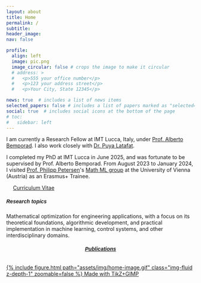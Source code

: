 ```yaml
---
layout: about
title: Home
permalink: /
subtitle: 
header_image:
nav: false 

profile:
  align: left
  image: pic.png
  image_circular: false # crops the image to make it circular
  # address: >
  #   <p>555 your office number</p>
  #   <p>123 your address street</p>
  #   <p>Your City, State 12345</p>

news: true  # includes a list of news items
selected_papers: false # includes a list of papers marked as "selected={true}"
social: true  # includes social icons at the bottom of the page
# toc:
#   sidebar: left
---
```


I am currently a Research Fellow at IMT Lucca, Italy, under <a href="http://cse.lab.imtlucca.it/~bemporad/" target="_blank">Prof. Alberto Bemporad</a>. I also work closely with <a href="https://pylat.github.io/" target="_blank">Dr. Puya Latafat</a>.

I completed my PhD at IMT Lucca in June 2025, and was fortunate to be supervised by Prof. Alberto Bemporad. From August 2023 to January 2024, I visited <a href="https://scholar.google.com/citations?hl=en&user=Huw7cHIAAAAJ" target="_blank">Prof. Philipp Petersen</a>'s <a href="https://math-ml.univie.ac.at/" target="_blank">Math ML group</a> at the University of Vienna (Austria) as an Erasmus+ Trainee.

&emsp;
<a href="https://adeyemiadeoye.github.io/cv/" title="CV" role="button" target="_self"><i class="ai ai-cv-square ai-1x z-depth-1"></i> Curriculum Vitae </a>

<!-- <p style="margin-bottom:1cm;"></p> -->
<!-- --- -->
<h5 style="font-weight: bold; font-family: Verdana, Geneva, Tahoma, 'JuliaMono', sans-serif;"> Research topics </h5>
<!-- --- -->

Mathematical optimization for engineering applications, with a focus on its theoretical foundations, algorithmic development, and practical implementation in machine learning, control systems, and other interdisciplinary domains.


<div class="row mt-3">
    <div class="col-sm mt-3 mt-md-0">
        <a href="https://adeyemiadeoye.github.io/publications/" target="_self">
          <h6 style="text-align: center; font-weight: bold; font-family: Verdana, Geneva, Tahoma, 'JuliaMono', sans-serif;">Publications</h6>
          <div class="rounded-image-wrapper" style="position: relative;">
            {% include figure.html path="assets/img/home-image.gif" class="img-fluid z-depth-1" zoomable=false %}
            <span class="made-with-tikz">Made with TikZ+GIMP</span>
          </div>
        </a>
    </div>
</div>